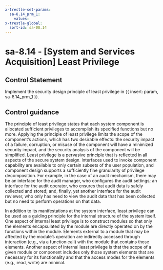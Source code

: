 ```yaml
---
x-trestle-set-params:
  sa-8.14_prm_1:
    values:
x-trestle-global:
  sort-id: sa-08.14
---
```


# sa-8.14 - \[System and Services Acquisition\] Least Privilege

## Control Statement

Implement the security design principle of least privilege in {{ insert: param, sa-8.14_prm_1 }}.

## Control guidance

The principle of least privilege states that each system component is allocated sufficient privileges to accomplish its specified functions but no more. Applying the principle of least privilege limits the scope of the component’s actions, which has two desirable effects: the security impact of a failure, corruption, or misuse of the component will have a minimized security impact, and the security analysis of the component will be simplified. Least privilege is a pervasive principle that is reflected in all aspects of the secure system design. Interfaces used to invoke component capability are available to only certain subsets of the user population, and component design supports a sufficiently fine granularity of privilege decomposition. For example, in the case of an audit mechanism, there may be an interface for the audit manager, who configures the audit settings; an interface for the audit operator, who ensures that audit data is safely collected and stored; and, finally, yet another interface for the audit reviewer, who only has need to view the audit data that has been collected but no need to perform operations on that data.

In addition to its manifestations at the system interface, least privilege can be used as a guiding principle for the internal structure of the system itself. One aspect of internal least privilege is to construct modules so that only the elements encapsulated by the module are directly operated on by the functions within the module. Elements external to a module that may be affected by the module’s operation are indirectly accessed through interaction (e.g., via a function call) with the module that contains those elements. Another aspect of internal least privilege is that the scope of a given module or component includes only those system elements that are necessary for its functionality and that the access modes for the elements (e.g., read, write) are minimal.
